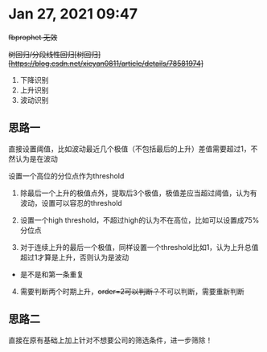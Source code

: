 # Jan 27, 2021 09:47

~~fbprophet 无效~~

~~树回归/分段线性回归[树回归][https://blog.csdn.net/xieyan0811/article/details/78581974]~~

1. 下降识别
2. 上升识别
3. 波动识别

## 思路一

直接设置阈值，比如波动最近几个极值（不包括最后的上升）差值需要超过1，不然认为是在波动

设置一个高位的分位点作为threshold

1. 除最后一个上升的极值点外，提取后3个极值，极值差应当超过阈值，认为有波动，设置可以容忍的threshold

2. 设置一个high threshold，不超过high的认为不在高位，比如可以设置成75%分位点

3. 对于连续上升的最后一个极值，同样设置一个threshold比如1，认为上升总值超过1才算是上升，否则认为是波动

- 是不是和第一条重复

4. 需要判断两个时期上升，~~order=2可以判断？~~不可以判断，需要重新判断



## 思路二

直接在原有基础上加上针对不想要公司的筛选条件，进一步筛除！

